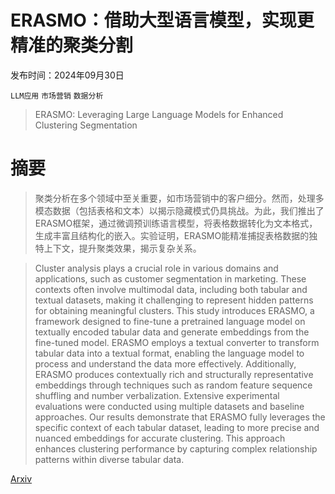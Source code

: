 # ERASMO：借助大型语言模型，实现更精准的聚类分割

发布时间：2024年09月30日

`LLM应用` `市场营销` `数据分析`

> ERASMO: Leveraging Large Language Models for Enhanced Clustering Segmentation

# 摘要

> 聚类分析在多个领域中至关重要，如市场营销中的客户细分。然而，处理多模态数据（包括表格和文本）以揭示隐藏模式仍具挑战。为此，我们推出了ERASMO框架，通过微调预训练语言模型，将表格数据转化为文本格式，生成丰富且结构化的嵌入。实验证明，ERASMO能精准捕捉表格数据的独特上下文，提升聚类效果，揭示复杂关系。

> Cluster analysis plays a crucial role in various domains and applications, such as customer segmentation in marketing. These contexts often involve multimodal data, including both tabular and textual datasets, making it challenging to represent hidden patterns for obtaining meaningful clusters. This study introduces ERASMO, a framework designed to fine-tune a pretrained language model on textually encoded tabular data and generate embeddings from the fine-tuned model. ERASMO employs a textual converter to transform tabular data into a textual format, enabling the language model to process and understand the data more effectively. Additionally, ERASMO produces contextually rich and structurally representative embeddings through techniques such as random feature sequence shuffling and number verbalization. Extensive experimental evaluations were conducted using multiple datasets and baseline approaches. Our results demonstrate that ERASMO fully leverages the specific context of each tabular dataset, leading to more precise and nuanced embeddings for accurate clustering. This approach enhances clustering performance by capturing complex relationship patterns within diverse tabular data.

[Arxiv](https://arxiv.org/abs/2410.03738)